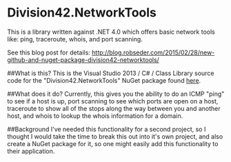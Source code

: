 # Division42.NetworkTools

This is a library written against .NET 4.0 which offers basic network tools like: ping, traceroute, whois, and port scanning.

See this blog post for details: http://blog.robseder.com/2015/02/28/new-github-and-nuget-package-division42-networktools/

##What is this?
This is the Visual Studio 2013 / C# / Class Library source code for the "Division42.NetworkTools" NuGet package found [here](https://www.nuget.org/packages/Division42.NetworkTools/).

##What does it do?
Currently, this gives you the ability to do an ICMP "ping" to see if a host is up, port scanning to see which ports are open on a host, traceroute to show all of the stops along the way between you and another host, and whois to lookup the whois information for a domain.

##Background
I've needed this functionality for a second project, so I thought I would take the time to break this out into it's own project, and also create a NuGet package for it, so one might easily add this functionality to their application.
